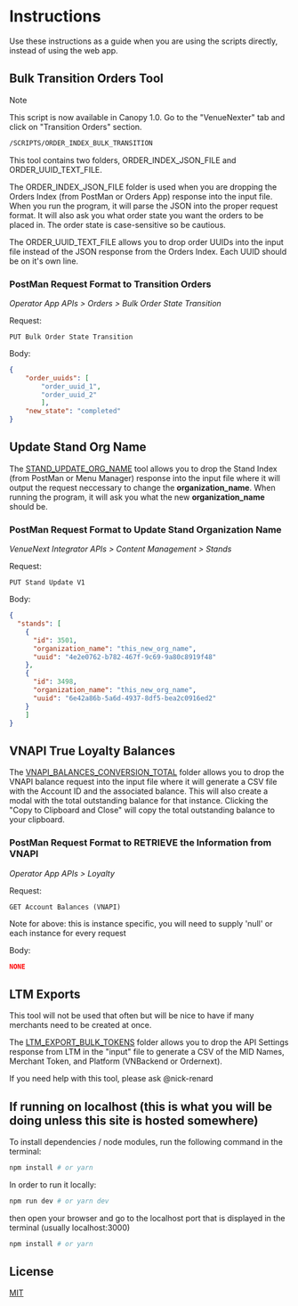 # Instructions
Use these instructions as a guide when you are using the scripts directly, instead of using the web app.

## Bulk Transition Orders Tool

> [!NOTE]
> This script is now available in Canopy 1.0.
> Go to the "VenueNexter" tab and click on "Transition Orders" section.

``` bash
/SCRIPTS/ORDER_INDEX_BULK_TRANSITION
```

This tool contains two folders, ORDER_INDEX_JSON_FILE and ORDER_UUID_TEXT_FILE. 

The ORDER_INDEX_JSON_FILE folder is used when you are dropping the Orders Index (from PostMan or Orders App) response into the input file. When you run the program, it will parse the JSON into the proper request format. It will also ask you what order state you want the orders to be placed in. The order state is case-sensitive so be cautious. 

The ORDER_UUID_TEXT_FILE allows you to drop order UUIDs into the input file instead of the JSON response from the Orders Index. Each UUID should be on it's own line.


### PostMan Request Format to Transition Orders
_Operator App APIs > Orders > Bulk Order State Transition_

Request:
```
PUT Bulk Order State Transition
```

Body:
```JSON
{
    "order_uuids": [ 
        "order_uuid_1", 
        "order_uuid_2"
        ],
    "new_state": "completed"
}
```

## Update Stand Org Name

The [STAND_UPDATE_ORG_NAME](https://github.com/nick-renard/VN-QOL-Tools-Misc-VS/tree/main/STAND_UPDATE_ORG_NAME) tool allows you to drop the Stand Index (from PostMan or Menu Manager) response into the input file where it will output the request neccessary to change the **organization_name**. When running the program, it will ask you what the new **organization_name** should be. 

### PostMan Request Format to Update Stand Organization Name
_VenueNext Integrator APIs > Content Management > Stands_

Request:
```
PUT Stand Update V1
```

Body:
```JSON
{
  "stands": [
    {
      "id": 3501,
      "organization_name": "this_new_org_name",
      "uuid": "4e2e0762-b782-467f-9c69-9a80c8919f48"
    },
    {
      "id": 3498,
      "organization_name": "this_new_org_name",
      "uuid": "6e42a86b-5a6d-4937-8df5-bea2c0916ed2"
    }
    ]
}
```

## VNAPI True Loyalty Balances

The [VNAPI_BALANCES_CONVERSION_TOTAL](https://github.com/nick-renard/VN-QOL-Tools-Misc-VS/tree/main/VNAPI_BALANCES_CONVERSION_TOTAL) folder allows you to drop the VNAPI balance request into the input file where it will generate a CSV file with the Account ID and the associated balance. This will also create a modal with the total outstanding balance for that instance. Clicking the "Copy to Clipboard and Close" will copy the total outstanding balance to your clipboard. 

### PostMan Request Format to RETRIEVE the Information from VNAPI
_Operator App APIs > Loyalty_

Request:
```
GET Account Balances (VNAPI)
```
Note for above: this is instance specific, you will need to supply 'null' or each instance for every request

Body:
```JSON
NONE
```


## LTM Exports

This tool will not be used that often but will be nice to have if many merchants need to be created at once. 

The [LTM_EXPORT_BULK_TOKENS](https://github.com/nick-renard/VN-QOL-Tools-Misc-VS/tree/main/LTM_EXPORT_BULK_TOKENS) folder allows you to drop the API Settings response from LTM in the "input" file to generate a CSV of the MID Names, Merchant Token, and Platform (VNBackend or Ordernext).

If you need help with this tool, please ask @nick-renard

## If running on localhost (this is what you will be doing unless this site is hosted somewhere)


To install dependencies / node modules, run the following command in the terminal:

  ```bash
npm install # or yarn
```

In order to run it locally:

```bash
npm run dev # or yarn dev
```
  then open your browser and go to the localhost port that is displayed in the terminal (usually localhost:3000)



```bash
npm install # or yarn
```

## License

[MIT](./LICENSE)
